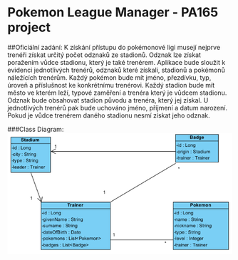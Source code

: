 # Pokemon League Manager - PA165 project

##Oficiální zadání:
K získání přístupu do pokémonové ligi musejí nejprve trenéři získat určitý počet odznaků ze stadionů. 
Odznak lze získat poražením vůdce stadionu, který je také trenérem. Aplikace bude sloužit k evidenci jednotlivých 
trenérů, odznaků které získali, stadionů a pokémonů náležících trenérům. Každý pokémon bude mít jméno, přezdívku, typ, úroveň a 
příslušnost ke konkrétnímu trenérovi. Každý stadion bude mít město ve kterém leží, typové zaměření a trenéra který je vůdcem stadionu. 
Odznak bude obsahovat stadion původu a trenéra, který jej získal. U jednotlivých trenérů pak bude uchováno jméno, příjmení a datum narození. 
Pokud je vůdce trenérem daného stadionu nesmí získat jeho odznak.

###Class Diagram: 
![alt tag](class_diagram.PNG)
